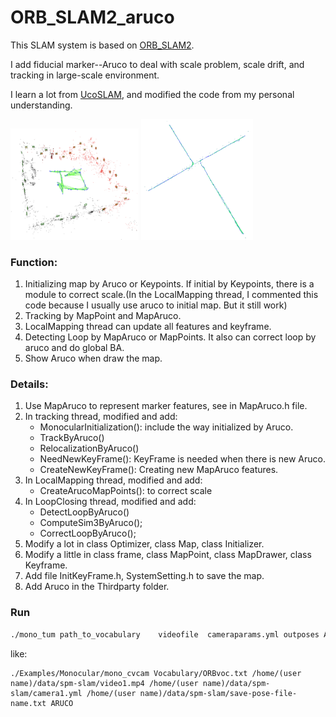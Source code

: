 # ORB_SLAM2_aruco

This SLAM system is based on [ORB_SLAM2](https://github.com/raulmur/ORB_SLAM2.git).

I add fiducial marker--Aruco to deal with scale problem, scale drift, and tracking in large-scale environment.

I learn a lot from [UcoSLAM](http://www.uco.es/investiga/grupos/ava/node/62), and modified the code from my personal understanding.

<img src="map1.png" alt="map1" style="zoom:20%;" />

<img src="large-scene2.png" alt="large-scene2" style="zoom:20%;" />



### Function:

1. Initializing map by Aruco or Keypoints. If initial by Keypoints, there is a module to correct scale.(In the LocalMapping thread, I commented this code because I usually use aruco to initial map. But it still work)
2. Tracking by MapPoint and MapAruco.
3. LocalMapping thread can update all features and keyframe.
4. Detecting Loop by MapAruco or MapPoints. It also can correct loop by aruco and do global BA.
5. Show Aruco when draw the map.

### Details:

1. Use MapAruco to represent marker features, see in MapAruco.h file.
2. In tracking thread, modified and add:
   -  MonocularInitialization(): include the way initialized by Aruco.
   -  TrackByAruco()
   -  RelocalizationByAruco()
   -  NeedNewKeyFrame(): KeyFrame is needed when there is new Aruco.
   -  CreateNewKeyFrame(): Creating new MapAruco features.
3. In LocalMapping thread, modified and add:
   - CreateArucoMapPoints(): to correct scale
4. In LoopClosing thread, modified and add:
   - DetectLoopByAruco()
   - ComputeSim3ByAruco();
   - CorrectLoopByAruco();
5. Modify a lot in class Optimizer, class Map, class Initializer.
6. Modify a little in class frame, class MapPoint, class MapDrawer, class Keyframe.
7. Add file InitKeyFrame.h, SystemSetting.h to save the map. 
8. Add Aruco in the Thirdparty folder.

### Run

```bash
./mono_tum path_to_vocabulary    videofile  cameraparams.yml outposes ARUCO_DIC 
```

like:

```
./Examples/Monocular/mono_cvcam Vocabulary/ORBvoc.txt /home/(user name)/data/spm-slam/video1.mp4 /home/(user name)/data/spm-slam/camera1.yml /home/(user name)/data/spm-slam/save-pose-file-name.txt ARUCO  
```

